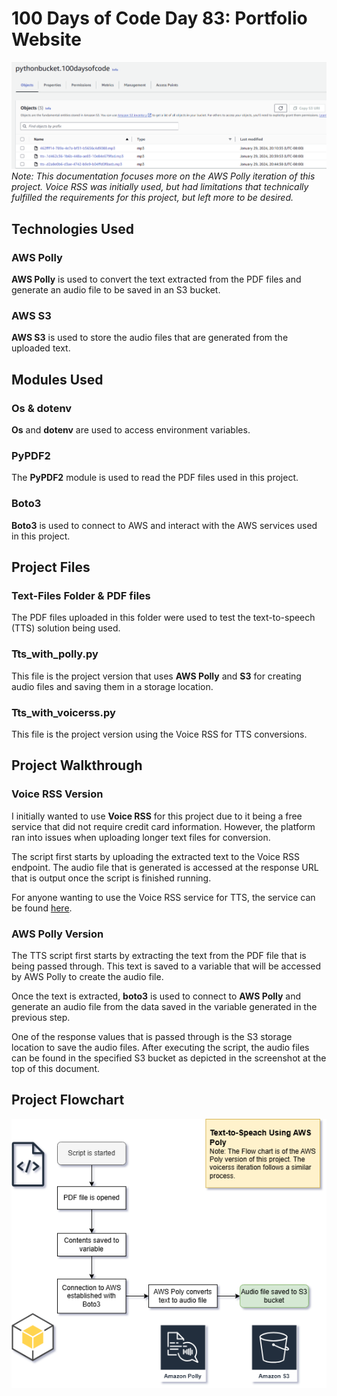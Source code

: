 # 100 Days of Code Day 83: Portfolio Website
![S3 bucket location for audio files](<images/aws s3 bucket screenshot.png>)
*Note: This documentation focuses more on the AWS Polly iteration of this project. Voice RSS was initially used, but had limitations that technically fulfilled the requirements for this project, but left more to be desired.*
## Technologies Used
### AWS Polly
**AWS Polly** is used to convert the text extracted from the PDF files and generate an audio file to be saved in an S3 bucket.
### AWS S3
**AWS S3** is used to store the audio files that are generated from the uploaded text.
## Modules Used
### Os & dotenv
**Os** and **dotenv** are used to access environment variables.
### PyPDF2
The **PyPDF2** module is used to read the PDF files used in this project.
### Boto3
**Boto3** is used to connect to AWS and interact with the AWS services used in this project.
## Project Files
### Text-Files Folder & PDF files
The PDF  files uploaded in this folder were used to test the text-to-speech (TTS) solution being used.
### Tts_with_polly.py
This file is the project version that uses **AWS Polly** and **S3** for creating audio files and saving them in a storage location.
### Tts_with_voicerss.py
This file is the project version using the Voice RSS for TTS conversions.
## Project Walkthrough
### Voice RSS Version

I initially wanted to use **Voice RSS** for this project due to it being a free service that did not require credit card information. However, the platform ran into issues when uploading longer text files for conversion. 

The script first starts by uploading the extracted text to the Voice RSS endpoint. The audio file that is generated is accessed at the response URL that is output once the script is finished running. 

For anyone wanting to use the Voice RSS service for TTS, the service can be found [here](https://voicerss.org/).
### AWS Polly Version
The TTS script first starts by extracting the text from the PDF file that is being passed through. This text is saved to a variable that will be accessed by AWS Polly to create the audio file.

Once the text is extracted, **boto3** is used to connect to **AWS Polly** and generate an audio file from the data saved in the variable generated in the previous step. 

One of the response values that is passed through is the S3 storage location to save the audio files. After executing the script, the audio files can be found in the specified S3 bucket as depicted in the screenshot at the top of this document.

## Project Flowchart
![PDF to audio file flow chart using AWS](images/PDF-TTS-flowchart.png)